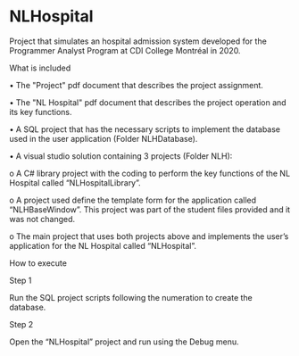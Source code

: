 # NLHospital
Project that simulates an hospital admission system developed for the Programmer Analyst Program at CDI College Montréal in 2020.

What is included

• The "Project" pdf document that describes the project assignment.

• The "NL Hospital" pdf document that describes the project operation and its key functions.

•	A SQL project that has the necessary scripts to implement the database used in the user application (Folder NLHDatabase).

•	A visual studio solution containing 3 projects (Folder NLH): 

  o	A C# library project with the coding to perform the key functions of the NL Hospital called “NLHospitalLibrary”.

  o	A project used define the template form for the application called “NLHBaseWindow”. This project was part of the student files provided and it was not changed.

  o	The main project that uses both projects above and implements the user’s application for the NL Hospital called “NLHospital”.

How to execute

Step 1

Run the SQL project scripts following the numeration to create the database.

Step 2

Open the “NLHospital” project and run using the Debug menu.
